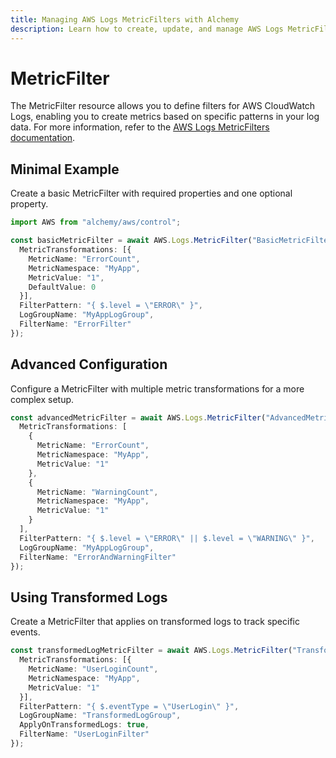 ```yaml
---
title: Managing AWS Logs MetricFilters with Alchemy
description: Learn how to create, update, and manage AWS Logs MetricFilters using Alchemy Cloud Control.
---
```


# MetricFilter

The MetricFilter resource allows you to define filters for AWS CloudWatch Logs, enabling you to create metrics based on specific patterns in your log data. For more information, refer to the [AWS Logs MetricFilters documentation](https://docs.aws.amazon.com/logs/latest/userguide/).

## Minimal Example

Create a basic MetricFilter with required properties and one optional property.

```ts
import AWS from "alchemy/aws/control";

const basicMetricFilter = await AWS.Logs.MetricFilter("BasicMetricFilter", {
  MetricTransformations: [{
    MetricName: "ErrorCount",
    MetricNamespace: "MyApp",
    MetricValue: "1",
    DefaultValue: 0
  }],
  FilterPattern: "{ $.level = \"ERROR\" }",
  LogGroupName: "MyAppLogGroup",
  FilterName: "ErrorFilter"
});
```

## Advanced Configuration

Configure a MetricFilter with multiple metric transformations for a more complex setup.

```ts
const advancedMetricFilter = await AWS.Logs.MetricFilter("AdvancedMetricFilter", {
  MetricTransformations: [
    {
      MetricName: "ErrorCount",
      MetricNamespace: "MyApp",
      MetricValue: "1"
    },
    {
      MetricName: "WarningCount",
      MetricNamespace: "MyApp",
      MetricValue: "1"
    }
  ],
  FilterPattern: "{ $.level = \"ERROR\" || $.level = \"WARNING\" }",
  LogGroupName: "MyAppLogGroup",
  FilterName: "ErrorAndWarningFilter"
});
```

## Using Transformed Logs

Create a MetricFilter that applies on transformed logs to track specific events.

```ts
const transformedLogMetricFilter = await AWS.Logs.MetricFilter("TransformedLogMetricFilter", {
  MetricTransformations: [{
    MetricName: "UserLoginCount",
    MetricNamespace: "MyApp",
    MetricValue: "1"
  }],
  FilterPattern: "{ $.eventType = \"UserLogin\" }",
  LogGroupName: "TransformedLogGroup",
  ApplyOnTransformedLogs: true,
  FilterName: "UserLoginFilter"
});
```
